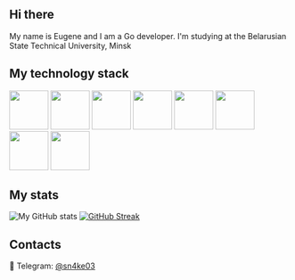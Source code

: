 ## Hi there
My name is Eugene and I am a Go developer. I'm studying at the Belarusian State Technical University, Minsk

## My technology stack
<span><img src="https://cdn.jsdelivr.net/gh/devicons/devicon@latest/icons/go/go-original.svg" width=70px/></span>
<span><img src="https://cdn.jsdelivr.net/gh/devicons/devicon@latest/icons/git/git-original.svg" width=70px/></span>
<span><img src="https://cdn.jsdelivr.net/gh/devicons/devicon@latest/icons/postgresql/postgresql-original.svg" width=70px/></span>
<span><img src="https://cdn.jsdelivr.net/gh/devicons/devicon@latest/icons/docker/docker-original.svg" width=70px/></span>
<span><img src="https://cdn.jsdelivr.net/gh/devicons/devicon@latest/icons/redis/redis-original.svg" width=70px/></span>
<span><img src="https://cdn.jsdelivr.net/gh/devicons/devicon@latest/icons/amazonwebservices/amazonwebservices-plain-wordmark.svg" width=70px/></span>
<span><img src="https://cdn.jsdelivr.net/gh/devicons/devicon@latest/icons/postman/postman-original.svg" width=70px/></span>
<span><img src="https://cdn.jsdelivr.net/gh/devicons/devicon@latest/icons/grpc/grpc-original.svg" width=70px/> </span>         
          
## My stats
![My GitHub stats](https://github-readme-stats.vercel.app/api?username=0Abracadaber0&show_icons=true&theme=transparent&hide_border=true) [![GitHub Streak](https://github-readme-streak-stats.herokuapp.com?user=0Abracadaber0&theme=transparent&hide_border=true&exclude_days=Sun%2CSat)](https://git.io/streak-stats)


## Contacts

🤖 Telegram: [@sn4ke03](https://t.me/sn4ke03) 

